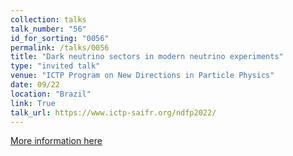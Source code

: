 ```yaml
---
collection: talks
talk_number: "56"
id_for_sorting: "0056"
permalink: /talks/0056
title: "Dark neutrino sectors in modern neutrino experiments" 
type: "invited talk"
venue: "ICTP Program on New Directions in Particle Physics"
date: 09/22
location: "Brazil"
link: True 
talk_url: https://www.ictp-saifr.org/ndfp2022/ 
---
```


[More information here](https://www.ictp-saifr.org/ndfp2022/)
